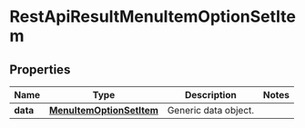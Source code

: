 
# RestApiResultMenuItemOptionSetItem

## Properties
Name | Type | Description | Notes
------------ | ------------- | ------------- | -------------
**data** | [**MenuItemOptionSetItem**](MenuItemOptionSetItem.md) | Generic data object. | 



